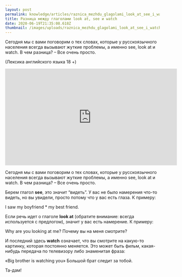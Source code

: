 ```yaml
---
layout: post
permalink: knowledge/articles/raznica_mezhdu_glagolami_look_at_see_i_watch/index.html
title: Разница между глаголами look аt, see и watch
date: 2020-06-19T21:35:08.618Z
thumbnail: /images/uploads/raznica_mezhdu_glagolami_look_at_see_i_watch-01.jpg
---
```

Сегодня мы с вами поговорим о тех словах, которые у русскоязычного населения всегда вызывают жуткие проблемы, а именно see, look at и watch. В чем разница? – Все очень просто.

(Лексика английского языка 18 +)

<iframe width="560" height="315" src="https://www.youtube.com/embed/ELHJzAf2W0o" frameborder="0" allow="accelerometer; autoplay; encrypted-media; gyroscope; picture-in-picture" allowfullscreen></iframe>

Сегодня мы с вами поговорим о тех словах, которые у русскоязычного населения всегда вызывают жуткие проблемы, а именно see, look at и watch. В чем разница? – Все очень просто.

Берем глагол **see**, это значит “видеть”. У вас не было намерения что-то видеть, но вы увидели, просто потому что у вас есть глаза. К примеру:

I saw my boyfriend * my best friend.

Если речь идет о глаголе **look at** (обратите внимание: всегда используется с предлогом), значит у вас есть намерение. К примеру:

Why are you looking at me?
Почему вы на меня смотрите?

И последний здесь **watch** означает, что вы смотрите на какую-то картинку, которая постоянно меняется. Это может быть фильм, какая-нибудь передача по телевизору либо знаменитая фраза:

«Big brother is watching you»
Большой брат следит за тобой.

Та-дам!